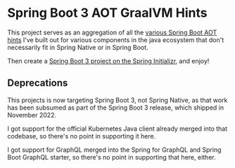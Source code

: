 # Spring Boot 3 AOT GraalVM Hints  

This project serves as an aggregation of all the [various  Spring Boot AOT hints](https://docs.spring.io/spring-boot/docs/current/reference/htmlsingle/) I've built out for various components in the java ecosystem that don't necessarily fit in Spring Native or in Spring Boot. 

Then create a [Spring Boot 3 project on the Spring Initializr](https://start.spring.io), and enjoy!

## Deprecations 

This projects is now targeting Spring Boot 3, not Spring Native, as that work has been subsumed as part of the Spring Boot 3 release, which shipped in November 2022. 

I got support for the official Kubernetes Java client already merged into that codebase, so there's no point in supporting it here.

I got support for GraphQL merged into the Spring for GraphQL and Spring Boot GraphQL starter, so there's no point in supporting that here, either.  